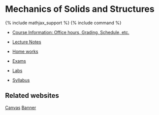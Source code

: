 # Mechanics of Solids and Structures

{% include mathjax_support %}
{% include command %}

* [Course Information: Office hours, Grading, Schedule, etc.](./CourseInformation/index.md)  <!-- HK_to_HK: I am done with Office hours -->

* [Lecture Notes](CourseNotes/CourseTopics.md)
* [Home works](Homeworks/index.md)
* [Exams](Exams/index.md)
* [Labs](Labs/index.md)
* [Syllabus](Syllabus/index.md) 


## Related websites
[Canvas]()
[Banner](https://selfservice.brown.edu/ss/twbkwbis.P_GenMenu?name=homepage)


<!-- AB_TODO: Rserve room 751 for yours,  YW, and HK office hours-->




